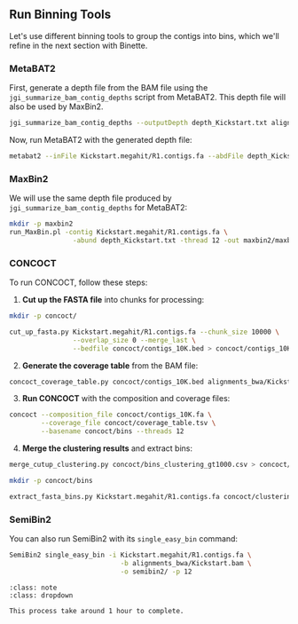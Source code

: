 ## Run Binning Tools

Let's use different binning tools to group the contigs into bins, which we'll refine in the next section with Binette.

### MetaBAT2

First, generate a depth file from the BAM file using the `jgi_summarize_bam_contig_depths` script from MetaBAT2. This depth file will also be used by MaxBin2. 

```bash
jgi_summarize_bam_contig_depths --outputDepth depth_Kickstart.txt alignments_bwa/Kickstart.bam
```

Now, run MetaBAT2 with the generated depth file:

```bash
metabat2 --inFile Kickstart.megahit/R1.contigs.fa --abdFile depth_Kickstart.txt --outFile metabat2/metabat2 --numThreads 12 --seed 1
```

### MaxBin2

We will use the same depth file produced by `jgi_summarize_bam_contig_depths` for MetaBAT2:

```bash
mkdir -p maxbin2
run_MaxBin.pl -contig Kickstart.megahit/R1.contigs.fa \
                -abund depth_Kickstart.txt -thread 12 -out maxbin2/maxbin2
```

### CONCOCT

To run CONCOCT, follow these steps:

1. **Cut up the FASTA file** into chunks for processing:

```bash
mkdir -p concoct/

cut_up_fasta.py Kickstart.megahit/R1.contigs.fa --chunk_size 10000 \
                --overlap_size 0 --merge_last \
                --bedfile concoct/contigs_10K.bed > concoct/contigs_10K.fa
```

2. **Generate the coverage table** from the BAM file:

```bash
concoct_coverage_table.py concoct/contigs_10K.bed alignments_bwa/Kickstart.bam > concoct/coverage_table.tsv
```

3. **Run CONCOCT** with the composition and coverage files:

```bash
concoct --composition_file concoct/contigs_10K.fa \
        --coverage_file concoct/coverage_table.tsv \
        --basename concoct/bins --threads 12
```

4. **Merge the clustering results** and extract bins:

```bash
merge_cutup_clustering.py concoct/bins_clustering_gt1000.csv > concoct/clustering_merge.csv

mkdir -p concoct/bins

extract_fasta_bins.py Kickstart.megahit/R1.contigs.fa concoct/clustering_merge.csv --output_path concoct/bins
```

### SemiBin2

You can also run SemiBin2 with its `single_easy_bin` command:


```bash
SemiBin2 single_easy_bin -i Kickstart.megahit/R1.contigs.fa \
                            -b alignments_bwa/Kickstart.bam \
                            -o semibin2/ -p 12
```

```{admonition} ⌛ Expected Time
:class: note
:class: dropdown

This process take around 1 hour to complete.
```
